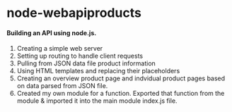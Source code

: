 # node-webapiproducts

#### Building an API using node.js.

1. Creating a simple web server
2. Setting up routing to handle client requests
3. Pulling from JSON data file product information
4. Using HTML templates and replacing their placeholders
5. Creating an overview product page and indvidual product pages based on data parsed from JSON file.
6. Created my own module for a function. Exported that function from the module & imported it into the main module index.js file.
